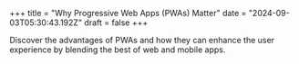 +++
title = "Why Progressive Web Apps (PWAs) Matter"
date = "2024-09-03T05:30:43.192Z"
draft = false
+++

  Discover the advantages of PWAs and how they can enhance the user experience by blending the best of web and mobile apps.
        